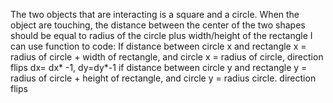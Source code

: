 The two objects that are interacting is a square and a circle.
When the object are touching, the distance between the center of the two shapes should be equal to radius of the circle plus width/height of the rectangle
I can use function to code:
If distance between circle x and rectangle x = radius of circle + width of rectangle, and circle x = radius of circle, direction flips
 dx= dx* -1, dy=dy*-1
if distance between circle y and rectangle y = radius of circle + height of rectangle, and circle y = radius circle. direction flips
